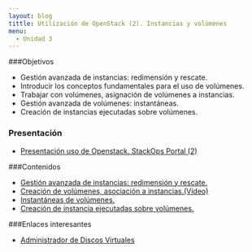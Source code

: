 ```yaml
---
layout: blog
tittle: Utilización de OpenStack (2). Instancias y volúmenes
menu:
  - Unidad 3
---
```

###Objetivos

* Gestión avanzada de instancias: redimensión y rescate.
* Introducir los conceptos fundamentales para el uso de volúmenes.
* Trabajar con volúmenes, asignación de volúmenes a instancias.
* Gestión avanzada de volúmenes: instantáneas.
* Creación de instancias ejecutadas sobre volúmenes.

### Presentación

* [Presentación uso de Openstack. StackOps Portal (2)](presentacion)

###Contenidos

* [Gestión avanzada de instancias: redimensión y rescate.](demo1)
* [Creación de volúmenes, asociación a instancias.(Vídeo)](https://www.youtube.com/watch?v=bVukNnvhabc)
* [Instantáneas de volúmenes.](demo3)
* [Creación de instancia ejecutadas sobre volúmenes.](demo4)

###Enlaces interesantes

* [Administrador de Discos Virtuales](https://docs.stackops.net/block-storage-plugin-es.html)
